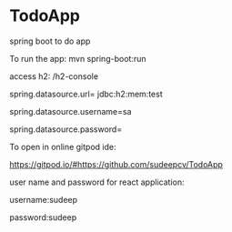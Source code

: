 # TodoApp
spring boot to do app

To run the app: mvn spring-boot:run

access h2:  /h2-console

spring.datasource.url= jdbc:h2:mem:test

spring.datasource.username=sa

spring.datasource.password=

To open in online gitpod ide:

https://gitpod.io/#https://github.com/sudeepcv/TodoApp

user name and password for react application:


username:sudeep

password:sudeep
